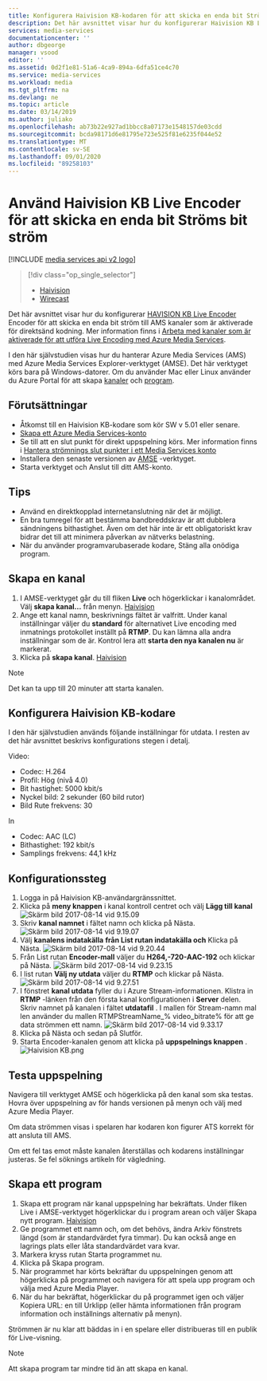 ```yaml
---
title: Konfigurera Haivision KB-kodaren för att skicka en enda bit Ströms bit ström till Azure | Microsoft Docs
description: Det här avsnittet visar hur du konfigurerar Haivision KB Live Encoder för att skicka en enda bit ström till AMS kanaler som är aktiverade för Live encoding.
services: media-services
documentationcenter: ''
author: dbgeorge
manager: vsood
editor: ''
ms.assetid: 0d2f1e81-51a6-4ca9-894a-6dfa51ce4c70
ms.service: media-services
ms.workload: media
ms.tgt_pltfrm: na
ms.devlang: ne
ms.topic: article
ms.date: 03/14/2019
ms.author: juliako
ms.openlocfilehash: ab73b22e927ad1bbcc8a07173e1548157de03cdd
ms.sourcegitcommit: bcda98171d6e81795e723e525f81e6235f044e52
ms.translationtype: MT
ms.contentlocale: sv-SE
ms.lasthandoff: 09/01/2020
ms.locfileid: "89258103"
---
```

# <a name="use-the-haivision-kb-live-encoder-to-send-a-single-bitrate-live-stream"></a>Använd Haivision KB Live Encoder för att skicka en enda bit Ströms bit ström

[!INCLUDE [media services api v2 logo](./includes/v2-hr.md)]

> [!div class="op_single_selector"]
> * [Haivision](media-services-configure-kb-live-encoder.md)
> * [Wirecast](media-services-configure-wirecast-live-encoder.md)

Det här avsnittet visar hur du konfigurerar [HAVISION KB Live Encoder](https://www.haivision.com/products/kb-series/) Encoder för att skicka en enda bit ström till AMS kanaler som är aktiverade för direktsänd kodning. Mer information finns i [Arbeta med kanaler som är aktiverade för att utföra Live Encoding med Azure Media Services](media-services-manage-live-encoder-enabled-channels.md).

I den här självstudien visas hur du hanterar Azure Media Services (AMS) med Azure Media Services Explorer-verktyget (AMSE). Det här verktyget körs bara på Windows-datorer. Om du använder Mac eller Linux använder du Azure Portal för att skapa [kanaler](media-services-portal-creating-live-encoder-enabled-channel.md#create-a-channel) och [program](media-services-portal-creating-live-encoder-enabled-channel.md).

## <a name="prerequisites"></a>Förutsättningar
*   Åtkomst till en Haivision KB-kodare som kör SW v 5.01 eller senare.
* [Skapa ett Azure Media Services-konto](media-services-portal-create-account.md)
* Se till att en slut punkt för direkt uppspelning körs. Mer information finns i [Hantera strömnings slut punkter i ett Media Services konto](media-services-portal-manage-streaming-endpoints.md)
* Installera den senaste versionen av [AMSE](https://github.com/Azure/Azure-Media-Services-Explorer) -verktyget.
* Starta verktyget och Anslut till ditt AMS-konto.

## <a name="tips"></a>Tips
* Använd en direktkopplad internetanslutning när det är möjligt.
* En bra tumregel för att bestämma bandbreddskrav är att dubblera sändningens bithastighet. Även om det här inte är ett obligatoriskt krav bidrar det till att minimera påverkan av nätverks belastning.
* När du använder programvarubaserade kodare, Stäng alla onödiga program.

## <a name="create-a-channel"></a>Skapa en kanal
1. I AMSE-verktyget går du till fliken **Live** och högerklickar i kanalområdet. Välj **skapa kanal...** från menyn.
[Haivision](./media/media-services-configure-kb-live-encoder/channel.png)
2. Ange ett kanal namn, beskrivnings fältet är valfritt. Under kanal inställningar väljer du **standard** för alternativet Live encoding med inmatnings protokollet inställt på **RTMP**. Du kan lämna alla andra inställningar som de är. Kontrol lera att **starta den nya kanalen nu** är markerat.
3. Klicka på **skapa kanal**.
[Haivision](./media/media-services-configure-kb-live-encoder/livechannel.png)

> [!NOTE]
> Det kan ta upp till 20 minuter att starta kanalen.

## <a name="configure-the-haivision-kb-encoder"></a>Konfigurera Haivision KB-kodare
I den här självstudien används följande inställningar för utdata. I resten av det här avsnittet beskrivs konfigurations stegen i detalj.

Video:
-   Codec: H.264
-   Profil: Hög (nivå 4.0)
-   Bit hastighet: 5000 kbit/s
-   Nyckel bild: 2 sekunder (60 bild rutor)
-   Bild Rute frekvens: 30

In
-   Codec: AAC (LC)
-   Bithastighet: 192 kbit/s
-   Samplings frekvens: 44,1 kHz

## <a name="configuration-steps"></a>Konfigurationssteg
1.  Logga in på Haivision KB-användargränssnittet.
2.  Klicka på **meny knappen** i kanal kontroll centret och välj **Lägg till kanal**  
    ![Skärm bild 2017-08-14 vid 9.15.09](./media/media-services-configure-kb-live-encoder/step2.png)
3.  Skriv **kanal namnet** i fältet namn och klicka på Nästa.  
    ![Skärm bild 2017-08-14 vid 9.19.07](./media/media-services-configure-kb-live-encoder/step3.png)
4.  Välj **kanalens indatakälla** **från List rutan indatakälla och** Klicka på Nästa.
    ![Skärm bild 2017-08-14 vid 9.20.44](./media/media-services-configure-kb-live-encoder/step4.png)
5.  Från List rutan **Encoder-mall** väljer du **H264,-720-AAC-192** och klickar på Nästa.
    ![Skärm bild 2017-08-14 vid 9.23.15](./media/media-services-configure-kb-live-encoder/step5.png)
6.  I list rutan **Välj ny utdata** väljer du **RTMP** och klickar på Nästa.  
    ![Skärm bild 2017-08-14 vid 9.27.51](./media/media-services-configure-kb-live-encoder/step6.png)
7.  I fönstret **kanal utdata** fyller du i Azure Stream-informationen. Klistra in **RTMP** -länken från den första kanal konfigurationen i **Server** delen. Skriv namnet på kanalen i fältet **utdatafil** . I mallen för Stream-namn mal len använder du mallen RTMPStreamName_% video_bitrate% för att ge data strömmen ett namn.
    ![Skärm bild 2017-08-14 vid 9.33.17](./media/media-services-configure-kb-live-encoder/step7.png)
8.  Klicka på Nästa och sedan på Slutför.
9.  Starta Encoder-kanalen genom att klicka på **uppspelnings knappen** .  
    ![Haivision KB.png](./media/media-services-configure-kb-live-encoder/step9.png)

## <a name="test-playback"></a>Testa uppspelning
Navigera till verktyget AMSE och högerklicka på den kanal som ska testas. Hovra över uppspelning av för hands versionen på menyn och välj med Azure Media Player.

Om data strömmen visas i spelaren har kodaren kon figurer ATS korrekt för att ansluta till AMS.

Om ett fel tas emot måste kanalen återställas och kodarens inställningar justeras. Se fel söknings artikeln för vägledning.

## <a name="create-a-program"></a>Skapa ett program
1.  Skapa ett program när kanal uppspelning har bekräftats. Under fliken Live i AMSE-verktyget högerklickar du i program arean och väljer Skapa nytt program.
[Haivision](./media/media-services-configure-kb-live-encoder/program.png)
1.  Ge programmet ett namn och, om det behövs, ändra Arkiv fönstrets längd (som är standardvärdet fyra timmar). Du kan också ange en lagrings plats eller låta standardvärdet vara kvar.
2.  Markera kryss rutan Starta programmet nu.
3.  Klicka på Skapa program.
4.  När programmet har körts bekräftar du uppspelningen genom att högerklicka på programmet och navigera för att spela upp program och välja med Azure Media Player.
5.  När du har bekräftat, högerklickar du på programmet igen och väljer Kopiera URL: en till Urklipp (eller hämta informationen från program information och inställnings alternativ på menyn).

Strömmen är nu klar att bäddas in i en spelare eller distribueras till en publik för Live-visning.

> [!NOTE]
> Att skapa program tar mindre tid än att skapa en kanal.
